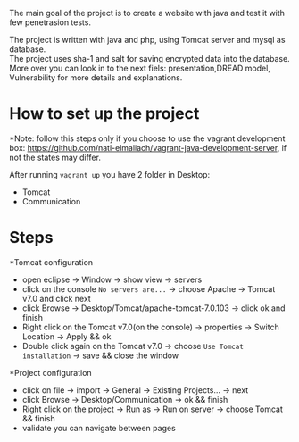The main goal of the project is to create a website with java and test it with few penetrasion tests. 

The project is written with java and php, using Tomcat server and mysql as database.  
The project uses sha-1 and salt for saving encrypted data into the database. 
More over you can look in to the next fiels: presentation,DREAD model, Vulnerability for more details and explanations.


# How to set up the project

*Note: follow this steps only if you choose to use the vagrant development box: https://github.com/nati-elmaliach/vagrant-java-development-server, if not the states may differ. 

After running `vagrant up` you have 2 folder in Desktop: 
- Tomcat
- Communication

# Steps

*Tomcat configuration
- open eclipse -> Window -> show view -> servers
- click on the console `No servers are...` -> choose Apache -> Tomcat v7.0 and click next
- click Browse -> Desktop/Tomcat/apache-tomcat-7.0.103 -> click ok and finish
- Right click on the Tomcat v7.0(on the console) -> properties -> Switch Location -> Apply && ok  
- Double click again on the Tomcat v7.0 -> choose `Use Tomcat installation` -> save && close the window

*Project configuration
- click on file -> import -> General -> Existing Projects... -> next
- click Browse -> Desktop/Communication -> ok && finish
- Right click on the project -> Run as -> Run on server -> choose Tomcat && finish
- validate you can navigate between pages


